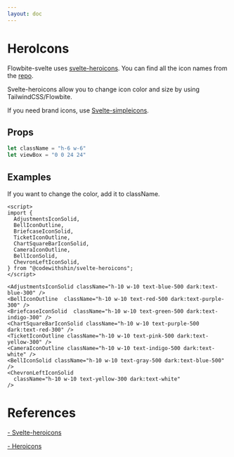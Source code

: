```yaml
---
layout: doc
---
```


<script>
  import {
    AdjustmentsIconSolid,
    BellIconOutline,
    BriefcaseIconSolid,
    TicketIconOutline,
    ChartSquareBarIconSolid,
    CameraIconOutline,
    BellIconSolid,
    ChevronLeftIconSolid,
  } from "@codewithshin/svelte-heroicons";
</script>

<h1 class="text-3xl w-full dark:text-white mb-4">HeroIcons</h1>

<p class=" dark:text-white">Flowbite-svelte uses <a class="text-blue-600 hover:underline dark:text-blue-500" href="https://github.com/shinokada/svelte-heroicons" target="_blank">svelte-heroicons</a>.
You can find all the icon names from the <a class="text-blue-600 hover:underline dark:text-blue-500" href="https://github.com/shinokada/svelte-heroicons/blob/main/icon-names.md">repo</a>.</p>

<p class=" dark:text-white">Svelte-heroicons allow you to change icon color and size by using TailwindCSS/Flowbite.</p>

<p class=" dark:text-white">If you need brand icons, use <a class="text-blue-600 hover:underline dark:text-blue-500" href="https://github.com/shinokada/svelte-simpleicons" target="_blank">Svelte-simpleicons</a>.</p>

<h2 class="text-2xl w-full dark:text-white mt-8">Props</h2>

```js
let className = "h-6 w-6"
let viewBox = "0 0 24 24"
```

<h2 class="text-2xl w-full dark:text-white mt-8">Examples</h2>

<p class=" dark:text-white">If you want to change the color, add it to className.</p>

<div class="container flex flex-wrap justify-center rounded-xl my-4 mx-auto bg-gradient-to-r bg-white dark:bg-gray-900 border border-gray-200 dark:border-gray-700 p-2 sm:p-6">

<AdjustmentsIconSolid className="h-10 w-10 text-blue-500 dark:text-red-300" />
<BellIconOutline  className="h-10 w-10 text-red-500 dark:text-green-300" />
<BriefcaseIconSolid  className="h-10 w-10 text-green-500 dark:text-indigo-300" />
<ChartSquareBarIconSolid className="h-10 w-10 text-purple-500 dark:text-pink-300" />
<TicketIconOutline className="h-10 w-10 text-pink-500 dark:text-indigo-300" />
<CameraIconOutline className="h-10 w-10 text-indigo-500 dark:text-white" />
<BellIconSolid className="h-10 w-10 text-gray-500 dark:text-yellow-500" />
<ChevronLeftIconSolid
  className="h-10 w-10 text-yellow-300 dark:text-white"
/>
</div>

```svelte
<script>
import {
  AdjustmentsIconSolid,
  BellIconOutline,
  BriefcaseIconSolid,
  TicketIconOutline,
  ChartSquareBarIconSolid,
  CameraIconOutline,
  BellIconSolid,
  ChevronLeftIconSolid,
} from "@codewithshin/svelte-heroicons";
</script>

<AdjustmentsIconSolid className="h-10 w-10 text-blue-500 dark:text-blue-300" />
<BellIconOutline  className="h-10 w-10 text-red-500 dark:text-purple-300" />
<BriefcaseIconSolid  className="h-10 w-10 text-green-500 dark:text-indigo-300" />
<ChartSquareBarIconSolid className="h-10 w-10 text-purple-500 dark:text-red-300" />
<TicketIconOutline className="h-10 w-10 text-pink-500 dark:text-yellow-300" />
<CameraIconOutline className="h-10 w-10 text-indigo-500 dark:text-white" />
<BellIconSolid className="h-10 w-10 text-gray-500 dark:text-blue-500" />
<ChevronLeftIconSolid
  className="h-10 w-10 text-yellow-300 dark:text-white"
/>
```

<h1 class="text-3xl w-full dark:text-white pb-8">References</h1>

<p class="w-full dark:text-white text-base"><a href="https://github.com/shinokada/svelte-heroicons" target="_blank" class="text-blue-600 hover:underline dark:text-blue-500">- Svelte-heroicons</a></p>

<p class="w-full dark:text-white text-base"><a href="https://heroicons.com/" target="_blank" class="text-blue-600 hover:underline dark:text-blue-500">- Heroicons</a></p>

